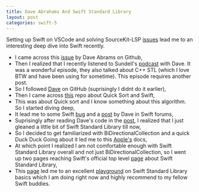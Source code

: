 ```yaml
---
title: Dave Abrahams And Swift Standard Library
layout: post
categories: swift-5
---
```


Setting up Swift on VSCode and solving SourceKit-LSP [issues] lead me to an interesting deep dive into Swift recently. 

- I came across this [issue] by Dave Abrams on Github,
- Then I realized that I recently listened to Sundell's [podcast] with Dave. It was a wonderful episode, they also talked about C++ STL (which I love BTW and have been using for sometime). This episode requires another post.
- So I followed [Dave] on GitHub (suprisingly I didnt do it earlier),
- Then I came across [this] repo about Quick Sort and Swift,
- This was about Quick sort and I know something about this algorithm. So I started diving deep,
- It lead me to some Swift [bug] and a [post] by Dave in Swift forums,
- Suprisingly after reading Dave's code in the [post], I realized that I just gleaned a little bit of Swift Standard Library till now,
- So I decided to get familiarized with BiDirectionalCollection and a quick Duck Duck Going about it led me to this [Apple's] docs,
- At which point I realized I am not comfortable enough with Swift Standard Library overall and not just BiDirectionalCollection, so I went up two pages reaching Swift's official top level [page] about Swift Standard Library,
- This [page] led me to an excellent [playground] on Swift Standard Library basics which I am doing right now and highly recommend to my fellow Swift buddies.

[issues]: https://nikhil0487.github.io/swift-5/2020/06/07/swift-in-vscode.html
[issue]: https://github.com/emacs-lsp/lsp-sourcekit/issues/3
[podcast]: https://www.swiftbysundell.com/podcast/71/
[Dave]: https://github.com/dabrahams
[this]: https://github.com/dabrahams/DivideAndConquer
[bug]: https://bugs.swift.org/browse/SR-12524
[post]: https://forums.swift.org/t/solving-the-mutating-slice-cow-problem/35297
[Apple's]: https://developer.apple.com/documentation/swift/bidirectionalcollection
[Apple's]: https://developer.apple.com/documentation/swift/swift_standard_library
[page]: https://developer.apple.com/documentation/swift/swift_standard_library
[playground]: https://developer.apple.com/sample-code/swift/downloads/standard-library.zip


